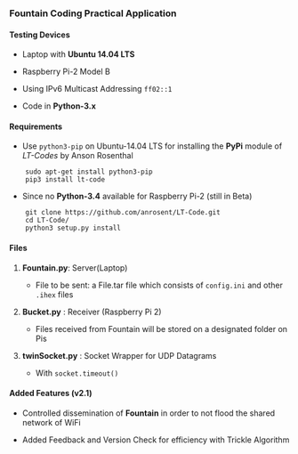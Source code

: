 ### Fountain Coding Practical Application

#### Testing Devices

* Laptop with __Ubuntu 14.04 LTS__

* Raspberry Pi-2 Model B

* Using IPv6 Multicast Addressing `ff02::1`

* Code in __Python-3.x__

#### Requirements

* Use `python3-pip` on Ubuntu-14.04 LTS for installing the __PyPi__ module of *LT-Codes* by Anson Rosenthal
```
    sudo apt-get install python3-pip
    pip3 install lt-code
```
* Since no __Python-3.4__ available for Raspberry Pi-2 (still in Beta)
```
	git clone https://github.com/anrosent/LT-Code.git
	cd LT-Code/
	python3 setup.py install
```
#### Files

1. __Fountain.py__: Server(Laptop)

    * File to be sent: a File.tar file which consists of `config.ini` and other `.ihex` files

2. __Bucket.py__ : Receiver (Raspberry Pi 2)

	* Files received from Fountain will be stored on a designated folder on Pis

3. __twinSocket.py__ : Socket Wrapper for UDP Datagrams
	
	* With `socket.timeout()`


#### Added Features (v2.1)

* Controlled dissemination of __Fountain__ in order to not flood the shared network of WiFi

* Added Feedback and Version Check for efficiency with Trickle Algorithm 

